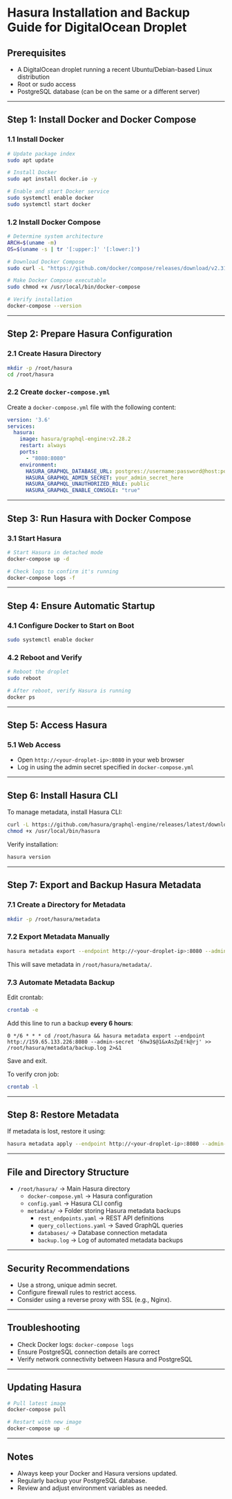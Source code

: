 # Hasura Installation and Backup Guide for DigitalOcean Droplet

## Prerequisites
- A DigitalOcean droplet running a recent Ubuntu/Debian-based Linux distribution
- Root or sudo access
- PostgreSQL database (can be on the same or a different server)

---

## Step 1: Install Docker and Docker Compose

### 1.1 Install Docker
```bash
# Update package index
sudo apt update

# Install Docker
sudo apt install docker.io -y

# Enable and start Docker service
sudo systemctl enable docker
sudo systemctl start docker
```

### 1.2 Install Docker Compose
```bash
# Determine system architecture
ARCH=$(uname -m)
OS=$(uname -s | tr '[:upper:]' '[:lower:]')

# Download Docker Compose
sudo curl -L "https://github.com/docker/compose/releases/download/v2.31.0/docker-compose-${OS}-${ARCH}" -o /usr/local/bin/docker-compose

# Make Docker Compose executable
sudo chmod +x /usr/local/bin/docker-compose

# Verify installation
docker-compose --version
```

---

## Step 2: Prepare Hasura Configuration

### 2.1 Create Hasura Directory
```bash
mkdir -p /root/hasura
cd /root/hasura
```

### 2.2 Create `docker-compose.yml`
Create a `docker-compose.yml` file with the following content:

```yaml
version: '3.6'
services:
  hasura:
    image: hasura/graphql-engine:v2.28.2
    restart: always
    ports:
      - "8080:8080"
    environment:
      HASURA_GRAPHQL_DATABASE_URL: postgres://username:password@host:port/database
      HASURA_GRAPHQL_ADMIN_SECRET: your_admin_secret_here
      HASURA_GRAPHQL_UNAUTHORIZED_ROLE: public
      HASURA_GRAPHQL_ENABLE_CONSOLE: "true"
```

---

## Step 3: Run Hasura with Docker Compose

### 3.1 Start Hasura
```bash
# Start Hasura in detached mode
docker-compose up -d

# Check logs to confirm it's running
docker-compose logs -f
```

---

## Step 4: Ensure Automatic Startup

### 4.1 Configure Docker to Start on Boot
```bash
sudo systemctl enable docker
```

### 4.2 Reboot and Verify
```bash
# Reboot the droplet
sudo reboot

# After reboot, verify Hasura is running
docker ps
```

---

## Step 5: Access Hasura

### 5.1 Web Access
- Open `http://<your-droplet-ip>:8080` in your web browser
- Log in using the admin secret specified in `docker-compose.yml`

---

## Step 6: Install Hasura CLI
To manage metadata, install Hasura CLI:
```bash
curl -L https://github.com/hasura/graphql-engine/releases/latest/download/cli-hasura-linux-amd64 -o /usr/local/bin/hasura
chmod +x /usr/local/bin/hasura
```

Verify installation:
```bash
hasura version
```

---

## Step 7: Export and Backup Hasura Metadata

### 7.1 Create a Directory for Metadata
```bash
mkdir -p /root/hasura/metadata
```

### 7.2 Export Metadata Manually
```bash
hasura metadata export --endpoint http://<your-droplet-ip>:8080 --admin-secret 'your_admin_secret_here'
```
This will save metadata in `/root/hasura/metadata/`.

### 7.3 Automate Metadata Backup
Edit crontab:
```bash
crontab -e
```
Add this line to run a backup **every 6 hours**:
```
0 */6 * * * cd /root/hasura && hasura metadata export --endpoint http://159.65.133.226:8080 --admin-secret '6hw3$@1&xAsZpE!k@rj' >> /root/hasura/metadata/backup.log 2>&1
```
Save and exit.

To verify cron job:
```bash
crontab -l
```

---

## Step 8: Restore Metadata
If metadata is lost, restore it using:
```bash
hasura metadata apply --endpoint http://<your-droplet-ip>:8080 --admin-secret 'your_admin_secret_here'
```

---

## File and Directory Structure
- `/root/hasura/` → Main Hasura directory
  - `docker-compose.yml` → Hasura configuration
  - `config.yaml` → Hasura CLI config
  - `metadata/` → Folder storing Hasura metadata backups
    - `rest_endpoints.yaml` → REST API definitions
    - `query_collections.yaml` → Saved GraphQL queries
    - `databases/` → Database connection metadata
    - `backup.log` → Log of automated metadata backups

---

## Security Recommendations
- Use a strong, unique admin secret.
- Configure firewall rules to restrict access.
- Consider using a reverse proxy with SSL (e.g., Nginx).

---

## Troubleshooting
- Check Docker logs: `docker-compose logs`
- Ensure PostgreSQL connection details are correct
- Verify network connectivity between Hasura and PostgreSQL

---

## Updating Hasura
```bash
# Pull latest image
docker-compose pull

# Restart with new image
docker-compose up -d
```

---

## Notes
- Always keep your Docker and Hasura versions updated.
- Regularly backup your PostgreSQL database.
- Review and adjust environment variables as needed.